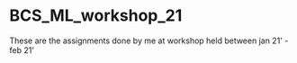 # BCS_ML_workshop_21
These are the assignments done by me at workshop held between jan 21' - feb 21'
